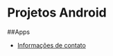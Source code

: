 # Projetos Android

##Apps
- [Informações de contato](https://github.com/XxJoaoQueirozxX/projetos-android/tree/master/CheckButtons)
